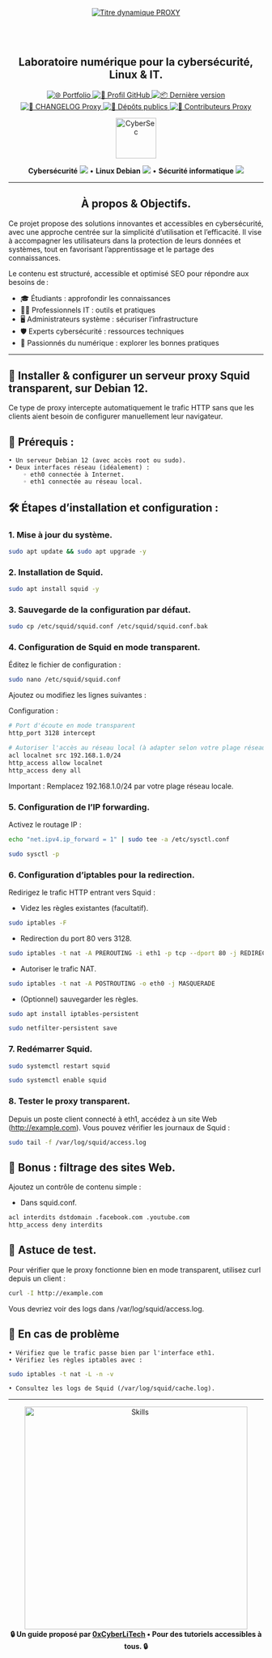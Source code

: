 <div align="center">

  <br></br>
  
  <a href="https://github.com/0xCyberLiTech">
    <img src="https://readme-typing-svg.herokuapp.com?font=JetBrains+Mono&size=50&duration=6000&pause=1000000000&color=FF0048&center=true&vCenter=true&width=1100&lines=%3EPROXY_" alt="Titre dynamique PROXY" />
  </a>
  
  <br></br>

  <h2>Laboratoire numérique pour la cybersécurité, Linux & IT.</h2>

  <p align="center">
    <a href="https://0xcyberlitech.github.io/">
      <img src="https://img.shields.io/badge/Portfolio-0xCyberLiTech-181717?logo=github&style=flat-square" alt="🌐 Portfolio" />
    </a>
    <a href="https://github.com/0xCyberLiTech">
      <img src="https://img.shields.io/badge/Profil-GitHub-181717?logo=github&style=flat-square" alt="🔗 Profil GitHub" />
    </a>
    <a href="https://github.com/0xCyberLiTech/Proxy/releases/latest">
      <img src="https://img.shields.io/github/v/release/0xCyberLiTech/Proxy?label=version&style=flat-square&color=blue" alt="📦 Dernière version" />
    </a>
    <a href="https://github.com/0xCyberLiTech/Proxy/blob/main/CHANGELOG.md">
      <img src="https://img.shields.io/badge/📄%20Changelog-Proxy-blue?style=flat-square" alt="📄 CHANGELOG Proxy" />
    </a>
    <a href="https://github.com/0xCyberLiTech?tab=repositories">
      <img src="https://img.shields.io/badge/Dépôts-publics-blue?style=flat-square" alt="📂 Dépôts publics" />
    </a>
    <a href="https://github.com/0xCyberLiTech/Proxy/graphs/contributors">
      <img src="https://img.shields.io/badge/👥%20Contributeurs-cliquez%20ici-007ec6?style=flat-square" alt="👥 Contributeurs Proxy" />
    </a>
  </p>

</div>

<div align="center">
  <img src="https://img.icons8.com/fluency/96/000000/cyber-security.png" alt="CyberSec" width="80"/>
</div>

<div align="center">
  <p>
    <strong>Cybersécurité</strong> <img src="https://img.icons8.com/color/24/000000/lock--v1.png"/> • <strong>Linux Debian</strong> <img src="https://img.icons8.com/color/24/000000/linux.png"/> • <strong>Sécurité informatique</strong> <img src="https://img.icons8.com/color/24/000000/shield-security.png"/>
  </p>
</div>

---

<div align="center">
  
## À propos & Objectifs.

</div>

Ce projet propose des solutions innovantes et accessibles en cybersécurité, avec une approche centrée sur la simplicité d’utilisation et l’efficacité. Il vise à accompagner les utilisateurs dans la protection de leurs données et systèmes, tout en favorisant l’apprentissage et le partage des connaissances.

Le contenu est structuré, accessible et optimisé SEO pour répondre aux besoins de :
- 🎓 Étudiants : approfondir les connaissances
- 👨‍💻 Professionnels IT : outils et pratiques
- 🖥️ Administrateurs système : sécuriser l’infrastructure
- 🛡️ Experts cybersécurité : ressources techniques
- 🚀 Passionnés du numérique : explorer les bonnes pratiques

---

## 🔐 **Installer & configurer un serveur proxy Squid transparent, sur Debian 12**. 

Ce type de proxy intercepte automatiquement le trafic HTTP sans que les clients aient besoin de configurer manuellement leur navigateur.

## 🧰 Prérequis :
    • Un serveur Debian 12 (avec accès root ou sudo).
    • Deux interfaces réseau (idéalement) :
        ◦ eth0 connectée à Internet.
        ◦ eth1 connectée au réseau local.

## 🛠 Étapes d’installation et configuration :

### 1. Mise à jour du système.

```bash
sudo apt update && sudo apt upgrade -y
```

### 2. Installation de Squid.

```bash
sudo apt install squid -y
```

### 3. Sauvegarde de la configuration par défaut.

```bash
sudo cp /etc/squid/squid.conf /etc/squid/squid.conf.bak
```

### 4. Configuration de Squid en mode transparent.

Éditez le fichier de configuration :

```bash
sudo nano /etc/squid/squid.conf
```

Ajoutez ou modifiez les lignes suivantes :

Configuration :

```bash
# Port d'écoute en mode transparent
http_port 3128 intercept

# Autoriser l'accès au réseau local (à adapter selon votre plage réseau)
acl localnet src 192.168.1.0/24
http_access allow localnet
http_access deny all
```
Important : Remplacez 192.168.1.0/24 par votre plage réseau locale.

### 5. Configuration de l’IP forwarding.

Activez le routage IP :

```bash
echo "net.ipv4.ip_forward = 1" | sudo tee -a /etc/sysctl.conf
```

```bash
sudo sysctl -p
```

### 6. Configuration d’iptables pour la redirection.

Redirigez le trafic HTTP entrant vers Squid :

- Videz les règles existantes (facultatif).

```bash
sudo iptables -F
```

- Redirection du port 80 vers 3128.
  
```bash
sudo iptables -t nat -A PREROUTING -i eth1 -p tcp --dport 80 -j REDIRECT --to-port 3128
```

- Autoriser le trafic NAT.

```bash
sudo iptables -t nat -A POSTROUTING -o eth0 -j MASQUERADE
```

- (Optionnel) sauvegarder les règles.

```bash
sudo apt install iptables-persistent
```
```bash
sudo netfilter-persistent save
```

### 7. Redémarrer Squid.

```bash
sudo systemctl restart squid
```

```bash
sudo systemctl enable squid
```

### 8. Tester le proxy transparent.

Depuis un poste client connecté à eth1, accédez à un site Web (http://example.com). Vous pouvez vérifier les journaux de Squid :

```bash
sudo tail -f /var/log/squid/access.log
```

## 🔐 Bonus : filtrage des sites Web.

Ajoutez un contrôle de contenu simple :

- Dans squid.conf.

```bash
acl interdits dstdomain .facebook.com .youtube.com
http_access deny interdits
```

## 🧪 Astuce de test.

Pour vérifier que le proxy fonctionne bien en mode transparent, utilisez curl depuis un client :

```bash
curl -I http://example.com
```

Vous devriez voir des logs dans /var/log/squid/access.log.

## 🧹 En cas de problème
    • Vérifiez que le trafic passe bien par l'interface eth1.
    • Vérifiez les règles iptables avec :

```bash
sudo iptables -t nat -L -n -v
 ```
   
    • Consultez les logs de Squid (/var/log/squid/cache.log).
    
---

<div align="center">
  <a href="https://github.com/0xCyberLiTech" target="_blank" rel="noopener">
    <img src="https://skillicons.dev/icons?i=linux,debian,bash,docker,nginx,git,vim,python,markdown" alt="Skills" width="440">
  </a>
</div>

<div align="center">
  <b>🔒 Un guide proposé par <a href="https://github.com/0xCyberLiTech">0xCyberLiTech</a> • Pour des tutoriels accessibles à tous. 🔒</b>
</div>

